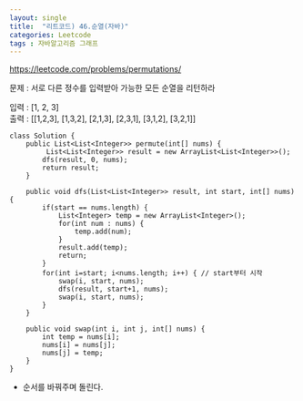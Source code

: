 ```yaml
---
layout: single
title:  "리트코드) 46.순열(자바)"
categories: Leetcode
tags : 자바알고리즘 그래프
---
```


https://leetcode.com/problems/permutations/  

문제 : 서로 다른 정수를 입력받아 가능한 모든 순열을 리턴하라
       
입력 : [1, 2, 3]  
출력 : [[1,2,3], [1,3,2], [2,1,3], [2,3,1], [3,1,2], [3,2,1]]  

```
class Solution {
    public List<List<Integer>> permute(int[] nums) {
         List<List<Integer>> result = new ArrayList<List<Integer>>();
        dfs(result, 0, nums);
        return result;
    }

    public void dfs(List<List<Integer>> result, int start, int[] nums) {
        if(start == nums.length) {
            List<Integer> temp = new ArrayList<Integer>();
            for(int num : nums) {
                temp.add(num);
            }
            result.add(temp);
            return;
        } 
        for(int i=start; i<nums.length; i++) { // start부터 시작
            swap(i, start, nums);
            dfs(result, start+1, nums);
            swap(i, start, nums);
        }
    }

    public void swap(int i, int j, int[] nums) {
        int temp = nums[i];
        nums[i] = nums[j];
        nums[j] = temp;
    }
}
```

 - 순서를 바꿔주며 돌린다.